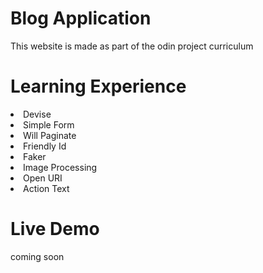 # Blog Application

This website is made as part of the odin project curriculum

# Learning Experience

<li>Devise</li>
<li>Simple Form</li>
<li>Will Paginate</li>
<li>Friendly Id</li>
<li>Faker</li>
<li>Image Processing</li>
<li>Open URI</li>
<li>Action Text</li>

# Live Demo

coming soon
